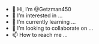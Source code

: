 - 👋 Hi, I’m @Getzman450
- 👀 I’m interested in ...
- 🌱 I’m currently learning ...
- 💞️ I’m looking to collaborate on ...
- 📫 How to reach me ...

<!---
Getzman450/Getzman450 is a ✨ special ✨ repository because its `README.md` (this file) appears on your GitHub profile.
You can click the Preview link to take a look at your changes.
--->
